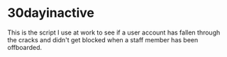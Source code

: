 # 30dayinactive
This is the script I use at work to see if a user account has fallen through the cracks and didn't get blocked when a staff member has been offboarded.
